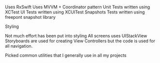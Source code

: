 


Uses RxSwift
Uses MVVM + Coordinator pattern
Unit Tests written using XCTest
UI Tests written using XCUITest
Snapshots Tests written using freepont snapshot library


Styling

Not much effort has been put into styling
All screens uses UIStackView
Storyboards are used for creating View Controllers but the code is used for all navigation.


Picked common utilities that I generally use in all my projects
